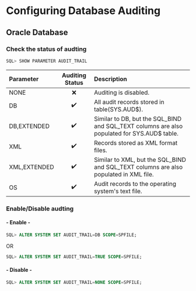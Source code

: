 # Configuring Database Auditing
## Oracle Database
### Check the status of audting
```sql
SQL> SHOW PARAMETER AUDIT_TRAIL
```

| Parameter    | Auditing Status    | Description                                                                                 |
| :----------- | :----------------: | :------------------------------------------------------------------------------------------ |
| NONE         | :x:                | Auditing is disabled.                                                                       |
| DB           | :heavy_check_mark: | All audit records stored in table(SYS.AUD$).                                                |
| DB,EXTENDED  | :heavy_check_mark: | Similar to DB, but the SQL_BIND and SQL_TEXT columns are also populated for SYS.AUD$ table. |
| XML          | :heavy_check_mark: | Records stored as XML format files.                                                         |
| XML,EXTENDED | :heavy_check_mark: | Similar to XML, but the SQL_BIND and SQL_TEXT columns are also populated in XML file.       |
| OS           | :heavy_check_mark: | Audit records to the operating system's text file.                                          |

### Enable/Disable audting
#### - Enable -
```sql
SQL> ALTER SYSTEM SET AUDIT_TRAIL=DB SCOPE=SPFILE;
```
OR
```sql
SQL> ALTER SYSTEM SET AUDIT_TRAIL=TRUE SCOPE=SPFILE;
```
#### - Disable -
```sql
SQL> ALTER SYSTEM SET AUDIT_TRAIL=NONE SCOPE=SPFILE;
```



